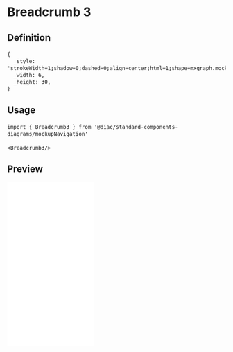 # Breadcrumb 3

## Definition

```
{
  _style: 'strokeWidth=1;shadow=0;dashed=0;align=center;html=1;shape=mxgraph.mockup.navigation.anchor;fontSize=17;fontColor=#008cff;fontStyle=1;',
  _width: 6,
  _height: 30,
}
```

## Usage

```
import { Breadcrumb3 } from '@diac/standard-components-diagrams/mockupNavigation'

<Breadcrumb3/>
```

## Preview

<img src="./breadcrumb-3.png" width="200"/>
